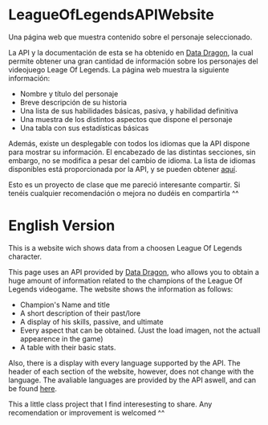 # LeagueOfLegendsAPIWebsite
Una página web que muestra contenido sobre el personaje seleccionado.

La API y la documentación de esta se ha obtenido en [Data Dragon](https://developer.riotgames.com/docs/lol), la cual permite obtener una gran cantidad de información sobre los personajes del videojuego Leage Of Legends.
La página web muestra la siguiente información:
  - Nombre y título del personaje
  - Breve descripción de su historia
  - Una lista de sus habilidades básicas, pasiva, y habilidad definitiva
  - Una muestra de los distintos aspectos que dispone el personaje
  - Una tabla con sus estadísticas básicas

Además, existe un desplegable con todos los idiomas que la API dispone para mostrar su información. El encabezado de las distintas secciones, sin embargo, no se modifica a pesar del cambio de idioma.
La lista de idiomas disponibles está proporcionada por la API, y se pueden obtener [aquí](https://ddragon.leagueoflegends.com/cdn/languages.json).

Esto es un proyecto de clase que me pareció interesante compartir. Si tenéis cualquier recomendación o mejora no dudéis en compartirla ^^


# English Version
This is a website wich shows data from a choosen League Of Legends character.

This page uses an API provided by [Data Dragon](https://developer.riotgames.com/docs/lol), who allows you to obtain a huge amount of information related to the champions of the League Of Legends videogame.
The website shows the information as follows:
  - Champion's Name and title
  - A short description of their past/lore
  - A display of his skills, passive, and ultimate
  - Every aspect that can be obtained. (Just the load imagen, not the actuall appearence in the game)
  - A table with their basic stats.

Also, there is a display with every language supported by the API. The header of each section of the website, however, does not change with the language.
The avaliable languages are provided by the API aswell, and can be found [here](https://ddragon.leagueoflegends.com/cdn/languages.json).

This a little class project that I find interesesting to share. Any recomendation or improvement is welcomed ^^
